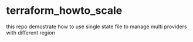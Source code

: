 # terraform_howto_scale

this repo demostrate how to use single state file to manage multi providers with different region
